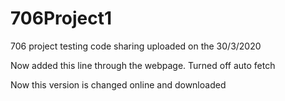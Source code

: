 # 706Project1

706 project testing code sharing
uploaded on the 30/3/2020

Now added this line through the webpage.
Turned off auto fetch

Now this version is changed online and downloaded
